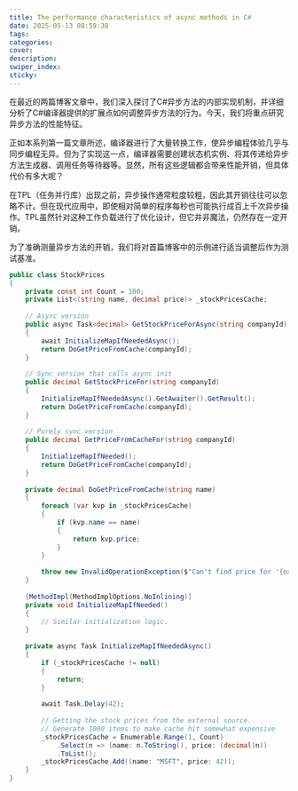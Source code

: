 ```yaml
---
title: The performance characteristics of async methods in C#
date: 2025-05-13 08:59:38
tags:
categories:
cover:
description:
swiper_index:
sticky:
---
```


在最近的两篇博客文章中，我们深入探讨了C#异步方法的内部实现机制，并详细分析了C#编译器提供的扩展点如何调整异步方法的行为。今天，我们将重点研究异步方法的性能特征。

正如本系列第一篇文章所述，编译器进行了大量转换工作，使异步编程体验几乎与同步编程无异。但为了实现这一点，编译器需要创建状态机实例、将其传递给异步方法生成器、调用任务等待器等。显然，所有这些逻辑都会带来性能开销，但具体代价有多大呢？

在TPL（任务并行库）出现之前，异步操作通常粒度较粗，因此其开销往往可以忽略不计。但在现代应用中，即使相对简单的程序每秒也可能执行成百上千次异步操作。TPL虽然针对这种工作负载进行了优化设计，但它并非魔法，仍然存在一定开销。

为了准确测量异步方法的开销，我们将对首篇博客中的示例进行适当调整后作为测试基准。

```C#
public class StockPrices
{
    private const int Count = 100;
    private List<(string name, decimal price)> _stockPricesCache;
 
    // Async version
    public async Task<decimal> GetStockPriceForAsync(string companyId)
    {
        await InitializeMapIfNeededAsync();
        return DoGetPriceFromCache(companyId);
    }
 
    // Sync version that calls async init
    public decimal GetStockPriceFor(string companyId)
    {
        InitializeMapIfNeededAsync().GetAwaiter().GetResult();
        return DoGetPriceFromCache(companyId);
    }
 
    // Purely sync version
    public decimal GetPriceFromCacheFor(string companyId)
    {
        InitializeMapIfNeeded();
        return DoGetPriceFromCache(companyId);
    }
 
    private decimal DoGetPriceFromCache(string name)
    {
        foreach (var kvp in _stockPricesCache)
        {
            if (kvp.name == name)
            {
                return kvp.price;
            }
        }
 
        throw new InvalidOperationException($"Can't find price for '{name}'.");
    }
 
    [MethodImpl(MethodImplOptions.NoInlining)]
    private void InitializeMapIfNeeded()
    {
        // Similar initialization logic.
    }
 
    private async Task InitializeMapIfNeededAsync()
    {
        if (_stockPricesCache != null)
        {
            return;
        }
 
        await Task.Delay(42);
 
        // Getting the stock prices from the external source.
        // Generate 1000 items to make cache hit somewhat expensive
        _stockPricesCache = Enumerable.Range(1, Count)
            .Select(n => (name: n.ToString(), price: (decimal)n))
            .ToList();
        _stockPricesCache.Add((name: "MSFT", price: 42));
    }
}
```